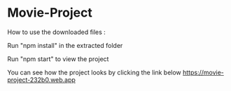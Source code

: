 # Movie-Project

How to use the downloaded files :

Run "npm install" in the extracted folder

Run "npm start" to view the project

You can see how the project looks by clicking the link below https://movie-project-232b0.web.app
